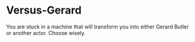 # Versus-Gerard
You are stuck in a machine that will transform you into either Gerard Butler or another actor. Choose wisely.
